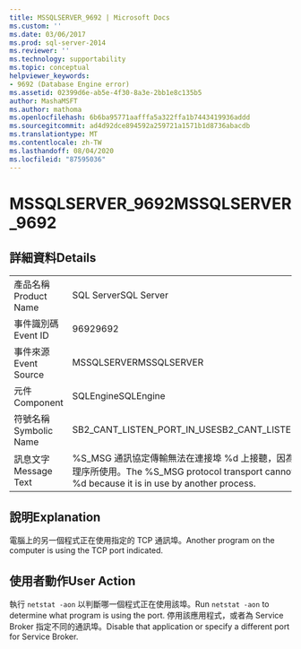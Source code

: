 ```yaml
---
title: MSSQLSERVER_9692 | Microsoft Docs
ms.custom: ''
ms.date: 03/06/2017
ms.prod: sql-server-2014
ms.reviewer: ''
ms.technology: supportability
ms.topic: conceptual
helpviewer_keywords:
- 9692 (Database Engine error)
ms.assetid: 02399d6e-ab5e-4f30-8a3e-2bb1e8c135b5
author: MashaMSFT
ms.author: mathoma
ms.openlocfilehash: 6b6ba95771aafffa5a322ffa1b7443419936addd
ms.sourcegitcommit: ad4d92dce894592a259721a1571b1d8736abacdb
ms.translationtype: MT
ms.contentlocale: zh-TW
ms.lasthandoff: 08/04/2020
ms.locfileid: "87595036"
---
```

# <a name="mssqlserver_9692"></a><span data-ttu-id="5b69e-102">MSSQLSERVER_9692</span><span class="sxs-lookup"><span data-stu-id="5b69e-102">MSSQLSERVER_9692</span></span>
    
## <a name="details"></a><span data-ttu-id="5b69e-103">詳細資料</span><span class="sxs-lookup"><span data-stu-id="5b69e-103">Details</span></span>  
  
|||  
|-|-|  
|<span data-ttu-id="5b69e-104">產品名稱</span><span class="sxs-lookup"><span data-stu-id="5b69e-104">Product Name</span></span>|<span data-ttu-id="5b69e-105">SQL Server</span><span class="sxs-lookup"><span data-stu-id="5b69e-105">SQL Server</span></span>|  
|<span data-ttu-id="5b69e-106">事件識別碼</span><span class="sxs-lookup"><span data-stu-id="5b69e-106">Event ID</span></span>|<span data-ttu-id="5b69e-107">9692</span><span class="sxs-lookup"><span data-stu-id="5b69e-107">9692</span></span>|  
|<span data-ttu-id="5b69e-108">事件來源</span><span class="sxs-lookup"><span data-stu-id="5b69e-108">Event Source</span></span>|<span data-ttu-id="5b69e-109">MSSQLSERVER</span><span class="sxs-lookup"><span data-stu-id="5b69e-109">MSSQLSERVER</span></span>|  
|<span data-ttu-id="5b69e-110">元件</span><span class="sxs-lookup"><span data-stu-id="5b69e-110">Component</span></span>|<span data-ttu-id="5b69e-111">SQLEngine</span><span class="sxs-lookup"><span data-stu-id="5b69e-111">SQLEngine</span></span>|  
|<span data-ttu-id="5b69e-112">符號名稱</span><span class="sxs-lookup"><span data-stu-id="5b69e-112">Symbolic Name</span></span>|<span data-ttu-id="5b69e-113">SB2_CANT_LISTEN_PORT_IN_USE</span><span class="sxs-lookup"><span data-stu-id="5b69e-113">SB2_CANT_LISTEN_PORT_IN_USE</span></span>|  
|<span data-ttu-id="5b69e-114">訊息文字</span><span class="sxs-lookup"><span data-stu-id="5b69e-114">Message Text</span></span>|<span data-ttu-id="5b69e-115">%S_MSG 通訊協定傳輸無法在連接埠 %d 上接聽，因為它正由另一個處理序所使用。</span><span class="sxs-lookup"><span data-stu-id="5b69e-115">The %S_MSG protocol transport cannot listen on port %d because it is in use by another process.</span></span>|  
  
## <a name="explanation"></a><span data-ttu-id="5b69e-116">說明</span><span class="sxs-lookup"><span data-stu-id="5b69e-116">Explanation</span></span>  
 <span data-ttu-id="5b69e-117">電腦上的另一個程式正在使用指定的 TCP 通訊埠。</span><span class="sxs-lookup"><span data-stu-id="5b69e-117">Another program on the computer is using the TCP port indicated.</span></span>  
  
## <a name="user-action"></a><span data-ttu-id="5b69e-118">使用者動作</span><span class="sxs-lookup"><span data-stu-id="5b69e-118">User Action</span></span>  
 <span data-ttu-id="5b69e-119">執行 `netstat -aon` 以判斷哪一個程式正在使用該埠。</span><span class="sxs-lookup"><span data-stu-id="5b69e-119">Run `netstat -aon` to determine what program is using the port.</span></span> <span data-ttu-id="5b69e-120">停用該應用程式，或者為 Service Broker 指定不同的通訊埠。</span><span class="sxs-lookup"><span data-stu-id="5b69e-120">Disable that application or specify a different port for Service Broker.</span></span>  
  
  
